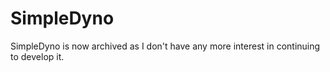 # SimpleDyno

SimpleDyno is now archived as I don't have any more interest in continuing to develop it.
